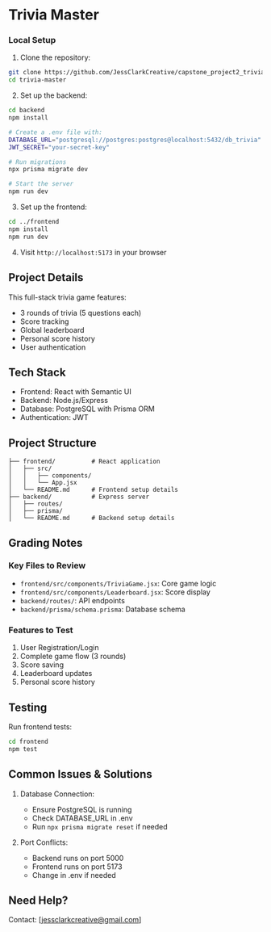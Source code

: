 # Trivia Master

### Local Setup

1. Clone the repository:
```bash
git clone https://github.com/JessClarkCreative/capstone_project2_triviagame
cd trivia-master
```

2. Set up the backend:
```bash
cd backend
npm install

# Create a .env file with:
DATABASE_URL="postgresql://postgres:postgres@localhost:5432/db_trivia"
JWT_SECRET="your-secret-key"

# Run migrations
npx prisma migrate dev

# Start the server
npm run dev
```

3. Set up the frontend:
```bash
cd ../frontend
npm install
npm run dev
```

4. Visit `http://localhost:5173` in your browser

## Project Details

This full-stack trivia game features:
- 3 rounds of trivia (5 questions each)
- Score tracking
- Global leaderboard
- Personal score history
- User authentication

## Tech Stack

- Frontend: React with Semantic UI
- Backend: Node.js/Express
- Database: PostgreSQL with Prisma ORM
- Authentication: JWT

## Project Structure
```
├── frontend/          # React application
│   ├── src/
│   │   ├── components/
│   │   └── App.jsx
│   └── README.md      # Frontend setup details
├── backend/           # Express server
│   ├── routes/
│   ├── prisma/
│   └── README.md      # Backend setup details
```

## Grading Notes

### Key Files to Review
- `frontend/src/components/TriviaGame.jsx`: Core game logic
- `frontend/src/components/Leaderboard.jsx`: Score display
- `backend/routes/`: API endpoints
- `backend/prisma/schema.prisma`: Database schema

### Features to Test
1. User Registration/Login
2. Complete game flow (3 rounds)
3. Score saving
4. Leaderboard updates
5. Personal score history

## Testing

Run frontend tests:
```bash
cd frontend
npm test
```

## Common Issues & Solutions

1. Database Connection:
   - Ensure PostgreSQL is running
   - Check DATABASE_URL in .env
   - Run `npx prisma migrate reset` if needed

2. Port Conflicts:
   - Backend runs on port 5000
   - Frontend runs on port 5173
   - Change in .env if needed

## Need Help?

Contact: [jessclarkcreative@gmail.com]
